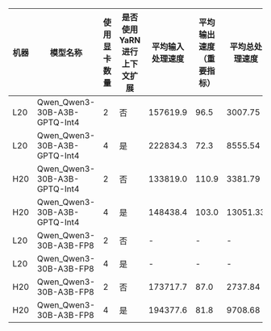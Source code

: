 |机器|模型名称|使用显卡数量|是否使用YaRN进行上下文扩展|平均输入处理速度|平均输出速度（重要指标）|平均总处理速度|
|-|-|-|-|-|-|-|
|L20|Qwen_Qwen3-30B-A3B-GPTQ-Int4|2|否|157619.9|96.5|3007.75|
|L20|Qwen_Qwen3-30B-A3B-GPTQ-Int4|4|是|222834.3|72.3|8555.54|
|H20|Qwen_Qwen3-30B-A3B-GPTQ-Int4|2|否|133819.0|110.9|3381.79|
|H20|Qwen_Qwen3-30B-A3B-GPTQ-Int4|4|是|148438.4|103.0|13051.33|
|L20|Qwen_Qwen3-30B-A3B-FP8|2|否|-|-|-|
|L20|Qwen_Qwen3-30B-A3B-FP8|4|是|-|-|-|
|H20|Qwen_Qwen3-30B-A3B-FP8|2|否|173717.7|87.0|2737.84|
|H20|Qwen_Qwen3-30B-A3B-FP8|4|是|194377.6|81.8|9708.68|